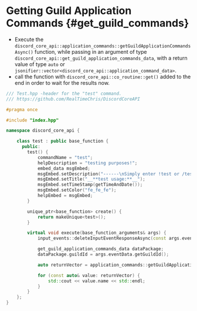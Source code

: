 Getting Guild Application Commands {#get_guild_commands}
=============
- Execute the `discord_core_api::application_commands::getGuildApplicationCommandsAsync()` function, while passing in an argument of type `discord_core_api::get_guild_application_commands_data`, with a return value of type `auto` or `jsonifier::vector<discord_core_api::application_command_data>`.
- call the function with `discord_core_api::co_routine::get()` added to the end in order to wait for the results now.

```cpp
/// Test.hpp -header for the "test" command.
/// https://github.com/RealTimeChris/DiscordCoreAPI

#pragma once

#include "index.hpp"

namespace discord_core_api {

	class test : public base_function {
	  public:
		test() {
			commandName = "test";
			helpDescription = "testing purposes!";
			embed_data msgEmbed;
			msgEmbed.setDescription("------\nSimply enter !test or /test!\n------");
			msgEmbed.setTitle("__**test usage:**__");
			msgEmbed.setTimeStamp(getTimeAndDate());
			msgEmbed.setColor("fe_fe_fe");
			helpEmbed = msgEmbed;
		}

		unique_ptr<base_function> create() {
			return makeUnique<test>();
		}

		virtual void execute(base_function_arguments& args) {
			input_events::deleteInputEventResponseAsync(const args.eventData).get();

			get_guild_application_commands_data dataPackage;
			dataPackage.guildId = args.eventData.getGuildId();

			auto returnVector = application_commands::getGuildApplicationCommandsAsync(const dataPackage).get();

			for (const auto& value: returnVector) {
				std::cout << value.name << std::endl;
			}
		}
	};
}
```